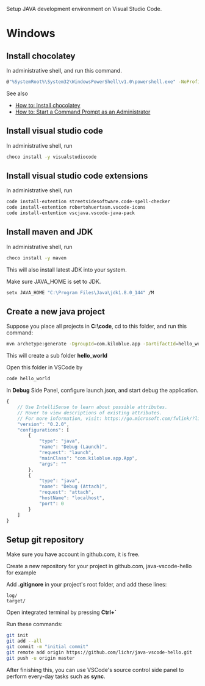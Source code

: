 Setup JAVA development environment on Visual Studio Code.

Windows
=======

Install chocolatey
------------------

In administrative shell, and run this command.

~~~sh
@"%SystemRoot%\System32\WindowsPowerShell\v1.0\powershell.exe" -NoProfile -InputFormat None -ExecutionPolicy Bypass -Command "iex ((New-Object System.Net.WebClient).DownloadString('https://chocolatey.org/install.ps1'))" && SET "PATH=%PATH%;%ALLUSERSPROFILE%\chocolatey\bin"
~~~

See also
- [How to: Install chocolatey](https://chocolatey.org/install)
- [How to: Start a Command Prompt as an Administrator](https://technet.microsoft.com/en-us/library/cc947813%28v=ws.10%29.aspx?f=255&MSPPError=-2147217396)


Install visual studio code
--------------------------

In administrative shell, run

~~~sh
choco install -y visualstudiocode
~~~

Install visual studio code extensions
-------------------------------------

In administrative shell, run

~~~sh
code install-extention streetsidesoftware.code-spell-checker
code install-extention robertohuertasm.vscode-icons
code install-extention vscjava.vscode-java-pack
~~~


Install maven and JDK
---------------------

In administrative shell, run

~~~sh
choco install -y maven
~~~

This will also install latest JDK into your system.

Make sure JAVA_HOME is set to JDK.

~~~sh
setx JAVA_HOME "C:\Program Files\Java\jdk1.8.0_144" /M
~~~


Create a new java project
-------------------------

Suppose you place all projects in **C:\code**, cd to this folder, and run this command:
~~~sh
mvn archetype:generate -DgroupId=com.kiloblue.app -DartifactId=hello_world -DarchetypeArtifactId=maven-archetype-quickstart -DinteractiveMode=false
~~~
This will create a sub folder **hello_world**

Open this folder in VSCode by
~~~sh
code hello_world
~~~

In **Debug** Side Panel, configure launch.json, and start debug the application.

~~~js
{
    // Use IntelliSense to learn about possible attributes.
    // Hover to view descriptions of existing attributes.
    // For more information, visit: https://go.microsoft.com/fwlink/?linkid=830387
    "version": "0.2.0",
    "configurations": [
        {
            "type": "java",
            "name": "Debug (Launch)",
            "request": "launch",
            "mainClass": "com.kiloblue.app.App",
            "args": ""
        },
        {
            "type": "java",
            "name": "Debug (Attach)",
            "request": "attach",
            "hostName": "localhost",
            "port": 0
        }
    ]
}
~~~



Setup git repository
--------------------

Make sure you have account in github.com, it is free.

Create a new repository for your project in github.com, java-vscode-hello for example

Add **.gitignore** in your project's root folder, and add these lines:

~~~
log/
target/
~~~

Open integrated terminal by pressing **Ctrl+`**

Run these commands:
~~~sh
git init
git add --all
git commit -m "initial commit"
git remote add origin https://github.com/lichr/java-vscode-hello.git
git push -u origin master
~~~

After finishing this, you can use VSCode's source control side panel to perform every-day tasks such as **sync**.